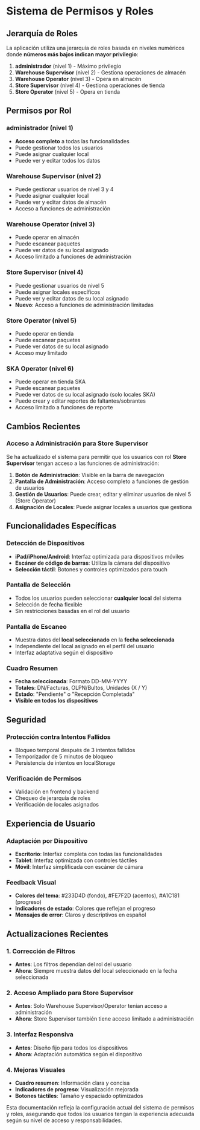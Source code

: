 # Sistema de Permisos y Roles

## Jerarquía de Roles

La aplicación utiliza una jerarquía de roles basada en niveles numéricos donde **números más bajos indican mayor privilegio**:

1. **administrador** (nivel 1) - Máximo privilegio
2. **Warehouse Supervisor** (nivel 2) - Gestiona operaciones de almacén
3. **Warehouse Operator** (nivel 3) - Opera en almacén
4. **Store Supervisor** (nivel 4) - Gestiona operaciones de tienda
5. **Store Operator** (nivel 5) - Opera en tienda

## Permisos por Rol

### administrador (nivel 1)
- **Acceso completo** a todas las funcionalidades
- Puede gestionar todos los usuarios
- Puede asignar cualquier local
- Puede ver y editar todos los datos

### Warehouse Supervisor (nivel 2)
- Puede gestionar usuarios de nivel 3 y 4
- Puede asignar cualquier local
- Puede ver y editar datos de almacén
- Acceso a funciones de administración

### Warehouse Operator (nivel 3)
- Puede operar en almacén
- Puede escanear paquetes
- Puede ver datos de su local asignado
- Acceso limitado a funciones de administración

### Store Supervisor (nivel 4)
- Puede gestionar usuarios de nivel 5
- Puede asignar locales específicos
- Puede ver y editar datos de su local asignado
- **Nuevo**: Acceso a funciones de administración limitadas

### Store Operator (nivel 5)
- Puede operar en tienda
- Puede escanear paquetes
- Puede ver datos de su local asignado
- Acceso muy limitado

### SKA Operator (nivel 6)
- Puede operar en tienda SKA
- Puede escanear paquetes
- Puede ver datos de su local asignado (solo locales SKA)
- Puede crear y editar reportes de faltantes/sobrantes
- Acceso limitado a funciones de reporte

## Cambios Recientes

### Acceso a Administración para Store Supervisor
Se ha actualizado el sistema para permitir que los usuarios con rol **Store Supervisor** tengan acceso a las funciones de administración:

1. **Botón de Administración**: Visible en la barra de navegación
2. **Pantalla de Administración**: Acceso completo a funciones de gestión de usuarios
3. **Gestión de Usuarios**: Puede crear, editar y eliminar usuarios de nivel 5 (Store Operator)
4. **Asignación de Locales**: Puede asignar locales a usuarios que gestiona

## Funcionalidades Específicas

### Detección de Dispositivos
- **iPad/iPhone/Android**: Interfaz optimizada para dispositivos móviles
- **Escáner de código de barras**: Utiliza la cámara del dispositivo
- **Selección táctil**: Botones y controles optimizados para touch

### Pantalla de Selección
- Todos los usuarios pueden seleccionar **cualquier local** del sistema
- Selección de fecha flexible
- Sin restricciones basadas en el rol del usuario

### Pantalla de Escaneo
- Muestra datos del **local seleccionado** en la **fecha seleccionada**
- Independiente del local asignado en el perfil del usuario
- Interfaz adaptativa según el dispositivo

### Cuadro Resumen
- **Fecha seleccionada**: Formato DD-MM-YYYY
- **Totales**: DN/Facturas, OLPN/Bultos, Unidades (X / Y)
- **Estado**: "Pendiente" o "Recepción Completada"
- **Visible en todos los dispositivos**

## Seguridad

### Protección contra Intentos Fallidos
- Bloqueo temporal después de 3 intentos fallidos
- Temporizador de 5 minutos de bloqueo
- Persistencia de intentos en localStorage

### Verificación de Permisos
- Validación en frontend y backend
- Chequeo de jerarquía de roles
- Verificación de locales asignados

## Experiencia de Usuario

### Adaptación por Dispositivo
- **Escritorio**: Interfaz completa con todas las funcionalidades
- **Tablet**: Interfaz optimizada con controles táctiles
- **Móvil**: Interfaz simplificada con escáner de cámara

### Feedback Visual
- **Colores del tema**: #233D4D (fondo), #FE7F2D (acentos), #A1C181 (progreso)
- **Indicadores de estado**: Colores que reflejan el progreso
- **Mensajes de error**: Claros y descriptivos en español

## Actualizaciones Recientes

### 1. Corrección de Filtros
- **Antes**: Los filtros dependían del rol del usuario
- **Ahora**: Siempre muestra datos del local seleccionado en la fecha seleccionada

### 2. Acceso Ampliado para Store Supervisor
- **Antes**: Solo Warehouse Supervisor/Operator tenían acceso a administración
- **Ahora**: Store Supervisor también tiene acceso limitado a administración

### 3. Interfaz Responsiva
- **Antes**: Diseño fijo para todos los dispositivos
- **Ahora**: Adaptación automática según el dispositivo

### 4. Mejoras Visuales
- **Cuadro resumen**: Información clara y concisa
- **Indicadores de progreso**: Visualización mejorada
- **Botones táctiles**: Tamaño y espaciado optimizados

Esta documentación refleja la configuración actual del sistema de permisos y roles, asegurando que todos los usuarios tengan la experiencia adecuada según su nivel de acceso y responsabilidades.